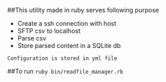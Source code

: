 ##This utility made in ruby serves following purpose

 * Create a ssh connection with host
 * SFTP csv to localhost
 * Parse csv
 * Store parsed content in a SQLite db


 `Configuration is stored in yml file`


##To run `ruby bin/readfile_manager.rb`
